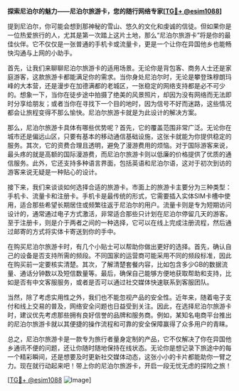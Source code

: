 **探索尼泊尔的魅力——尼泊尔旅游卡，您的随行网络专家[[TG💪+ @esim1088](https://t.me/s/esim1088)]**

提到尼泊尔，你可能会想到那神秘的雪山、悠久的文化和虔诚的信徒。但如果你是一位热爱旅行的人，尤其是第一次踏上这片土地，那么“尼泊尔旅游卡”将是你的最佳伙伴。它不仅仅是一张普通的手机卡或流量卡，更是一个让你在异国他乡也能畅快沟通与上网的小助手。

首先，让我们来聊聊尼泊尔旅游卡的适用场景。无论你是背包客、商务人士还是家庭游客，这款旅游卡都能满足你的需求。当你身处尼泊尔时，无论是攀登珠穆朗玛峰的大本营，还是漫步在加德满都的老城区，一张稳定的网络支持都是必不可少的。想象一下，当你在徒步途中拍摄了绝美的风景照片，却因为没有网络而无法即时分享给朋友；或者当你在寻找下一个目的地时，因为信号不好而迷路，这些情况都会让旅程变得不那么愉快。尼泊尔旅游卡就是为此设计的解决方案。

那么，尼泊尔旅游卡具体有哪些优势呢？首先，它的覆盖范围非常广泛。无论你在城市还是偏远山区，只要有基本的移动通信基础设施，这张卡就能为你提供稳定的服务。其次，它的资费合理且透明，避免了漫游费用的烦恼。对于国际游客来说，最头疼的就是高额的国际漫游费，而尼泊尔旅游卡则以低廉的价格提供了优质的通信服务。此外，它还支持多种语言界面，包括英语和尼泊尔语，这对于初次到访的游客来说无疑是一种贴心的设计。

接下来，我们来谈谈如何选择合适的旅游卡。市面上的旅游卡主要分为三种类型：手机卡、流量卡和注册卡。手机卡是最传统的形式，它需要插入实体SIM卡槽中使用，适合那些希望长期居住或频繁往返于尼泊尔的用户。流量卡则是专为短期访问设计的，通常通过电子方式激活，非常适合那些只计划在尼泊尔停留几天的游客。至于注册卡，则是介于两者之间的一种选择，它可以在线上完成注册流程，然后通过邮寄的方式将实体卡寄送到你的手中。

在购买尼泊尔旅游卡时，有几个小贴士可以帮助你做出更好的选择。首先，确认自己的设备是否支持所需的频段。不同国家的运营商可能采用不同的频段标准，因此在购买前一定要核实清楚。其次，了解清楚套餐内容，比如包含多少GB的数据流量、通话分钟数以及短信数量等。最后，确保自己能够方便地获取帮助和支持，比如是否有中文客服服务，或者是否可以通过社交媒体快速联系到客服团队。

当然，除了考虑实用性之外，我们也不能忽视产品的安全性。近年来，随着电子支付和线上交易的普及，网络安全问题也日益受到关注。因此，在选择尼泊尔旅游卡时，建议优先考虑那些拥有良好信誉的品牌和服务商。例如，某知名电商平台推出的尼泊尔旅游卡就以其便捷的操作流程和可靠的安全保障赢得了众多用户的青睐。

总之，尼泊尔旅游卡是一款专为旅行者量身定制的产品，它不仅解决了你在异国他乡通讯不便的问题，还让你随时随地保持在线状态。无论你是想记录下旅途中的每一个精彩瞬间，还是想要及时更新社交媒体动态，这张小小的卡片都能助你一臂之力。现在就行动起来吧！带上你的尼泊尔旅游卡，开启一段无忧无虑的探险之旅！

[[TG💪+ @esim1088](https://t.me/s/esim1088) ![Image](https://i.postimg.cc/4NQfJmqS/Snipaste-2025-05-13-00-14-12.png)]